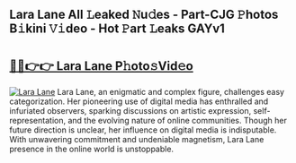 ## Lara Lane All 𝙻eaked 𝙽u𝚍es - Part-CJG 𝙿hotos B𝚒kini 𝚅𝚒deo - Hot 𝙿art 𝙻eaks GAYv1

# <h2><a href="http://ld3918x.urlbe.top/?page=Lara+Lane">🔗🔗👉👉 Lara Lane P𝚑oto𝚜Vid𝚎o</a></h2>

[![Lara Lane](https://i.imgur.com/eBuTRDB.gif)](http://ld3918x.urlbe.top/?page=Lara+Lane)
Lara Lane, an enigmatic and complex figure, challenges easy categorization. Her pioneering use of digital media has enthralled and infuriated observers, sparking discussions on artistic expression, self-representation, and the evolving nature of online communities. Though her future direction is unclear, her influence on digital media is indisputable. With unwavering commitment and undeniable magnetism, Lara Lane presence in the online world is unstoppable.
